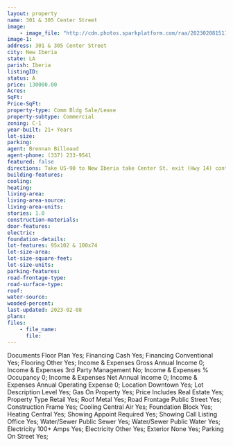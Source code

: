 ```yaml
---
layout: property
name: 301 & 305 Center Street
image:
    - image_file: "http://cdn.photos.sparkplatform.com/raa/20230208151150413233000000.jpg"
image-1:
address: 301 & 305 Center Street
city: New Iberia
state: LA
parish: Iberia
listingID: 
status: A
price: 130000.00
Acres: 
SqFt: 
Price-SqFt: 
property-type: Comm Bldg Sale/Lease
property-subtype: Commercial
zoning: C-1
year-built: 21+ Years
lot-size: 
parking: 
agent: Brennan Billeaud
agent-phone: (337) 233-9541
featured: false
directions: Take US-90 to New Iberia take Center St. exit (Hwy 14) continue into New Iberia on Center Street. The property will be on the Right next to train tracks.
building-features: 
cooling: 
heating: 
living-area: 
living-area-source: 
living-area-units: 
stories: 1.0
construction-materials: 
door-features: 
electric: 
foundation-details: 
lot-features: 95x102 & 100x74
lot-size-area: 
lot-size-square-feet: 
lot-size-units: 
parking-features: 
road-frontage-type: 
road-surface-type: 
roof: 
water-source: 
wooded-percent: 
last-updated: 2023-02-08
plans: 
files:
    - file_name:
      file:
---
```

Documents	Floor Plan	Yes;
Financing	Cash	Yes;
Financing	Conventional	Yes;
Flooring	Other	Yes;
Income & Expenses	Gross Annual Income	0;
Income & Expenses	3rd Party Management	No;
Income & Expenses	% Occupancy	0;
Income & Expenses	Net Annual Income	0;
Income & Expenses	Annual Operating Expense	0;
Location	Downtown	Yes;
Lot Description	Level	Yes;
Gas	On Property	Yes;
Price Includes	Real Estate	Yes;
Property Type	Retail	Yes;
Roof	Metal	Yes;
Road Frontage	Public Street	Yes;
Construction	Frame	Yes;
Cooling	Central Air	Yes;
Foundation	Block	Yes;
Heating	Central	Yes;
Showing	Appoint Required	Yes;
Showing	Call Listing Office	Yes;
Water/Sewer	Public Sewer	Yes;
Water/Sewer	Public Water	Yes;
Electricity	100+ Amps	Yes;
Electricity	Other	Yes;
Exterior	None	Yes;
Parking	On Street	Yes;

